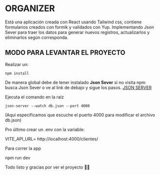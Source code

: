 # ORGANIZER
Está una aplicación creada con React usando Tailwind css, contiene formularios creados con formik y validados con Yup.
Implementando Json Sever para traer los datos para generar nuevos registros, actualizarlos y eliminarlos según corresponda.

## MODO PARA LEVANTAR EL PROYECTO

Realizar un:

    npm install 

De manera global debe de tener instalado **Json Sever** si no visita npm busca Json Sever o ve al link de debajo y sigue los pasos.
[JSON SERVER](https://www.npmjs.com/package/json-server)

Ejecuta el comando en la raíz

    json-server --watch db.json --port 4000

(Aquí especificamos que escuche el puerto 4000 para modificar el archivo db.json)

Pro último crear un .env con la variable:

VITE_API_URL= http://localhost:4000/clientes/

Para correr la app 

npm run dev

Todo listo y gracias por ver el proyecto 👋🏻
